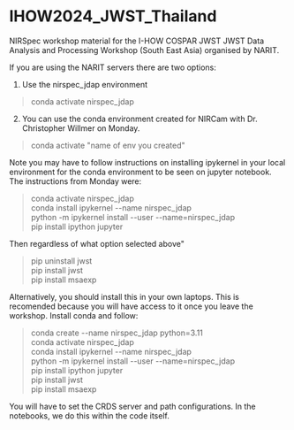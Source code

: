 # IHOW2024_JWST_Thailand
NIRSpec workshop material for the I-HOW COSPAR JWST JWST Data Analysis and Processing Workshop (South East Asia) organised by NARIT.


If you are using the NARIT servers there are two options:

1. Use the nirspec_jdap environment
> conda activate nirspec_jdap

2. You can use the conda environment created for NIRCam with Dr. Christopher Willmer on Monday.
> conda activate "name of env you created"

Note you may have to follow instructions on installing ipykernel in your local environment for the conda environment to be seen on jupyter notebook. The instructions from Monday were: 

> conda activate nirspec_jdap\
> conda install ipykernel --name nirspec_jdap\
> python -m ipykernel install --user --name=nirspec_jdap\
> pip install ipython jupyter

Then regardless of what option selected above"
> pip uninstall jwst\
> pip install jwst\
> pip install msaexp

Alternatively, you should install this in your own laptops. This is recomended because you will have access to it once you leave the workshop. Install conda and follow:

> conda create --name nirspec_jdap python=3.11\
> conda activate nirspec_jdap\
> conda install ipykernel --name nirspec_jdap\
> python -m ipykernel install --user --name=nirspec_jdap\
> pip install ipython jupyter\
> pip install jwst\
> pip install msaexp

You will have to set the CRDS server and path configurations. In the notebooks, we do this within the code itself. 

